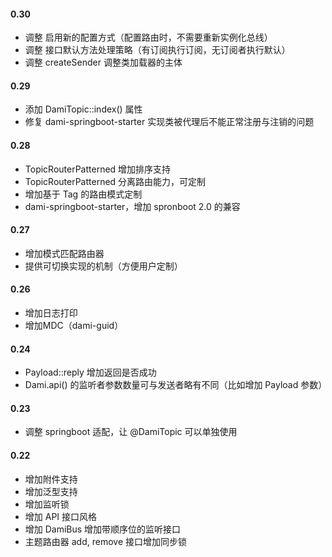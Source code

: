 #### 0.30

* 调整 启用新的配置方式（配置路由时，不需要重新实例化总线）
* 调整 接口默认方法处理策略（有订阅执行订阅，无订阅者执行默认）
* 调整 createSender 调整类加载器的主体

#### 0.29

* 添加 DamiTopic::index() 属性
* 修复 dami-springboot-starter 实现类被代理后不能正常注册与注销的问题

#### 0.28

* TopicRouterPatterned 增加排序支持
* TopicRouterPatterned 分离路由能力，可定制
* 增加基于 Tag 的路由模式定制
* dami-springboot-starter，增加 spronboot 2.0 的兼容

#### 0.27

* 增加模式匹配路由器
* 提供可切换实现的机制（方便用户定制）

#### 0.26

* 增加日志打印
* 增加MDC（dami-guid）

#### 0.24

* Payload::reply 增加返回是否成功
* Dami.api() 的监听者参数数量可与发送者略有不同（比如增加 Payload 参数）

#### 0.23

* 调整 springboot 适配，让 @DamiTopic 可以单独使用

#### 0.22

* 增加附件支持
* 增加泛型支持
* 增加监听锁
* 增加 API 接口风格
* 增加 DamiBus 增加带顺序位的监听接口
* 主题路由器 add, remove 接口增加同步锁

